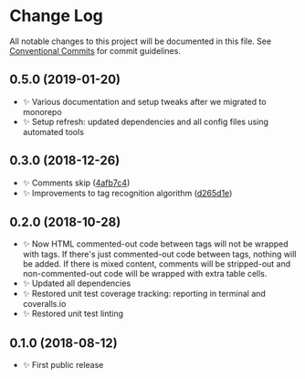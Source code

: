 # Change Log

All notable changes to this project will be documented in this file.
See [Conventional Commits](https://conventionalcommits.org) for commit guidelines.

## 0.5.0 (2019-01-20)

* ✨ Various documentation and setup tweaks after we migrated to monorepo
* ✨ Setup refresh: updated dependencies and all config files using automated tools

## 0.3.0 (2018-12-26)

* ✨ Comments skip ([4afb7c4](https://bitbucket.org/codsen/codsen/src/master/packages/html-table-patcher/commits/4afb7c4))
* ✨ Improvements to tag recognition algorithm ([d265d1e](https://bitbucket.org/codsen/codsen/src/master/packages/html-table-patcher/commits/d265d1e))

## 0.2.0 (2018-10-28)

* ✨ Now HTML commented-out code between tags will not be wrapped with tags. If there's just commented-out code between tags, nothing will be added. If there is mixed content, comments will be stripped-out and non-commented-out code will be wrapped with extra table cells.
* ✨ Updated all dependencies
* ✨ Restored unit test coverage tracking: reporting in terminal and coveralls.io
* ✨ Restored unit test linting

## 0.1.0 (2018-08-12)

* ✨ First public release
